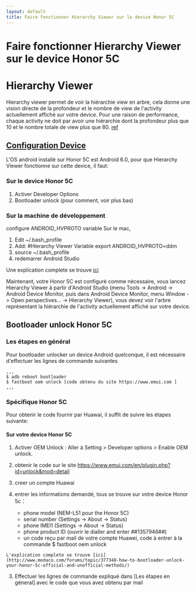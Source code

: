 ```yaml
---
layout: default
title: Faire fonctionner Hierarchy Viewer sur le device Honor 5C
---
```


# Faire fonctionner Hierarchy Viewer sur le device Honor 5C
# Hierarchy Viewer
Hierarchy viewer permet de voir la hiérarchie view en arbre, cela donne une vision directe de la profondeur et le nombre de view de l'activity actuellement affiché sur votre device. Pour une raison de performance, chaque activity ne doit par avoir une hiérarchie dont la profondeur plus que 10 et le nombre totale de view plus que 80. [ref](https://classroom.udacity.com/courses/ud853/lessons/1623168625/concepts/16677585990923#)

## [Configuration Device](https://developer.android.com/studio/profile/hierarchy-viewer-setup.html) 
L'OS android installé sur Honor 5C est Android 6.0, pour que Hierarchy Viewer fonctionne sur cette device, il faut:

### Sur le device Honor 5C
1. Activer Developer Options
2. Bootloader unlock (pour comment, voir plus bas)

### Sur la machine de développement 
configure  ANDROID_HVPROTO variable
Sur le mac, 

1. Edit ~/.bash_profile
2. Add: 
   #Hierarchy Viewer Variable 
   export ANDROID_HVPROTO=ddm
3. source ~/.bash_profile
4. redemarrer Android Studio

Une explication complete se trouve [ici](https://developer.android.com/studio/profile/hierarchy-viewer-setup.html#hvproto-variable)

Maintenant, votre Honor 5C est configuré comme nécessaire, vous lancez Hierarchy Viewer à partir d'Android Studio (menu Tools -> Android -> Android Device Monitor, puis dans Android Device Monitor, menu Window -> Open perspectives... -> Hierarchy Viewer), vous devez voir l'arbre représentant la hiérarchie de l'activity actuellement affiché sur votre device.

## Bootloader unlock Honor 5C

### Les étapes en général
Pour bootloader unlocker un device Android quelconque, il est nécessaire d'effectuer les lignes de commande suivantes
    
    ,,,
    $ adb reboot bootloader
    $ fastboot oem unlock [code obtenu du site https://www.emui.com ]
    ,,,

### Spécifique Honor 5C
Pour obtenir le code fournir par Huawai, il suffit de suivre les étapes suivante:

#### Sur votre device Honor 5C

1. Activer OEM Unlock : Aller à Setting > Developer options > Enable OEM unlock.
2. obtenir le code sur le site https://www.emui.com/en/plugin.php?id=unlock&mod=detail
  1. creer un compte Huawai
  2. entrer les informations demandé, tous se trouve sur votre device Honor 5c：

     * phone model (NEM-L51 pour the Honor 5C)
     * serial number (Settings -> About -> Status)
     * phone IMEI1 (Settings -> About -> Status)
     * phone product ID (ouvrir le dialler and enter *#*#1357946#*#*)
     * un code reçu par mail de votre compte Huawei, code à entrer à la commande $ fastboot oem unlock

    L'explication complete se trouve [ici](http://www.modaco.com/forums/topic/377348-how-to-bootloader-unlock-your-honor-5c-official-and-unofficial-methods/)
    
3. Effectuer les lignes de commande expliqué dans [Les étapes en géneral] avec le code que vous avez obtenu par mail



